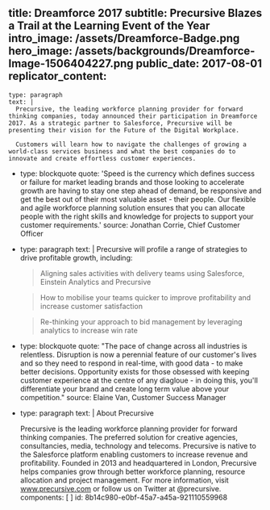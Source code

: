 title: Dreamforce 2017
subtitle: Precursive Blazes a Trail at the Learning Event of the Year
intro_image: /assets/Dreamforce-Badge.png
hero_image: /assets/backgrounds/Dreamforce-Image-1506404227.png
public_date: 2017-08-01
replicator_content:
  - 
    type: paragraph
    text: |
      Precursive, the leading workforce planning provider for forward thinking companies, today announced their participation in Dreamforce 2017. As a strategic partner to Salesforce, Precursive will be presenting their vision for the Future of the Digital Workplace.
      
      Customers will learn how to navigate the challenges of growing a world-class services business and what the best companies do to innovate and create effortless customer experiences.
  - 
    type: blockquote
    quote: 'Speed is the currency which defines success or failure for market leading brands and those looking to accelerate growth are having to stay one step ahead of demand, be responsive and get the best out of their most valuable asset - their people. Our flexible and agile workforce planning solution ensures that you can allocate people with the right skills and knowledge for projects to support your customer requirements.'
    source: Jonathan Corrie, Chief Customer Officer
  - 
    type: paragraph
    text: |
      Precursive will profile a range of strategies to drive profitable growth, including:
      
      > Aligning sales activities with delivery teams using Salesforce, Einstein Analytics and Precursive
      
      > How to mobilise your teams quicker to improve profitability and increase customer satisfaction
      
      > Re-thinking your approach to bid management by leveraging analytics to increase win rate
  - 
    type: blockquote
    quote: "The pace of change across all industries is relentless. Disruption is now a perennial feature of our customer's lives and so they need to respond in real-time, with good data - to make better decisions. Opportunity exists for those obsessed with keeping customer experience at the centre of any diagloue - in doing this, you'll differentiate your brand and create long term value above your competition."
    source: Elaine Van, Customer Success Manager
  - 
    type: paragraph
    text: |
      About Precursive
      
      Precursive is the leading workforce planning provider for forward thinking companies. The preferred solution for creative agencies, consultancies, media, technology and telecoms. Precursive is native to the Salesforce platform enabling customers to increase revenue and profitability.
      Founded in 2013 and headquartered in London, Precursive helps companies grow through better workforce planning, resource allocation and project management.
      For more information, visit www.precursive.com or follow us on Twitter at @precursive.
components: [ ]
id: 8b14c980-e0bf-45a7-a45a-921110559968
